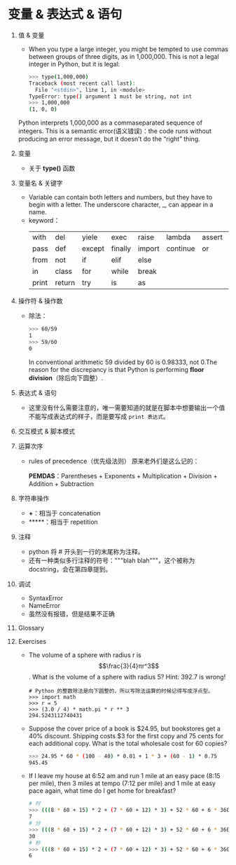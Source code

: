 # 变量 & 表达式 & 语句

1. 值 & 变量

   * When you type a large integer, you might be tempted to use commas between groups of three digits, as in 1,000,000. This is not a legal integer in Python, but it is legal:
     ~~~ bash
     >>> type(1,000,000)
     Traceback (most recent call last):
       File "<stdin>", line 1, in <module>
     TypeError: type() argument 1 must be string, not int
     >>> 1,000,000
     (1, 0, 0)
     ~~~
   
   Python interprets 1,000,000 as a commaseparated sequence of integers. This is a semantic error(语义错误)：the code runs without producing an error message, but it doesn’t do the “right” thing.

2. 变量
   
   * 关于 **type()** 函数

3. 变量名 & 关键字
   
   * Variable can contain both letters and numbers, but they have to begin with a letter. The underscore character, _, can appear in a name.
   * keyword：
     <table>
        <tr>
           <td>with</td>
           <td>del</td>
           <td>yiele</td>
           <td>exec</td>
           <td>raise</td>
           <td>lambda</td>
           <td>assert</td>
           <td>global</td>
        </tr>
        <tr>
           <td>pass</td>
           <td>def</td>
           <td>except</td>
           <td>finally</td>
           <td>import</td>
           <td>continue</td>
           <td>or</td>
           <td>and</td>
        </tr>
        <tr>
           <td>from</td>
           <td>not</td>
           <td>if</td>
           <td>elif</td>
           <td>else</td>
        </tr>
        <tr>
           <td>in</td>
           <td>class</td>
           <td>for</td>
           <td>while</td>
           <td>break</td>
        </tr>
        <tr>
           <td>print</td>
           <td>return</td>
           <td>try</td>
           <td>is</td>
           <td>as</td>
        </tr>
     </table>
    
4. 操作符 & 操作数
   
   * 除法：
     ~~~ bash
     >>> 60/59
     1
     >>> 59/60
     0
     ~~~
   
     In conventional arithmetic 59 divided by 60 is 0.98333, not 0.The reason for the discrepancy is that Python is performing **floor division**（除后向下圆整）.

5. 表达式 & 语句
   
   * 这里没有什么需要注意的，唯一需要知道的就是在脚本中想要输出一个值不能写成表达式的样子，而是要写成 `print 表达式`。

6. 交互模式 & 脚本模式

7. 运算次序
   
   * rules of precedence（优先级法则）
     原来老外们是这么记的：

     **PEMDAS**：Parentheses + Exponents + Multiplication + Division + Addition + Subtraction

8. 字符串操作
   
   * **+**：相当于 concatenation
   * *****：相当于 repetition

9. 注释
   
   * python 将 # 开头到一行的末尾称为注释。
   * 还有一种类似多行注释的符号："""blah blah"""，这个被称为 docstring，会在第四章提到。

10. 调试
   
    * SyntaxError
    * NameError
    * 虽然没有报错，但是结果不正确

11. Glossary

12. Exercises
  
    * The volume of a sphere with radius r is $$\frac{3}{4}πr^3$$. What is the volume of a sphere with radius 5? Hint: 392.7 is wrong!
      ~~~
      # Python 的整数除法是向下圆整的，所以写除法运算的时候记得写成浮点型。
      >>> import math
      >>> r = 5
      >>> (3.0 / 4) * math.pi * r ** 3
      294.5243112740431
      ~~~
 
    * Suppose the cover price of a book is $24.95, but bookstores get a 40% discount. Shipping costs $3 for the first copy and 75 cents for each additional copy. What is the total wholesale cost for 60 copies?
      ~~~ bash
      >>> 24.95 * 60 * (100 - 40) * 0.01 + 1 * 3 + (60 - 1) * 0.75
      945.45
      ~~~

    * If I leave my house at 6:52 am and run 1 mile at an easy pace (8:15 per mile), then 3 miles at tempo (7:12 per mile) and 1 mile at easy pace again, what time do I get home for breakfast?
      ~~~ bash
      # 时
      >>> (((8 * 60 + 15) * 2 + (7 * 60 + 12) * 3) + 52 * 60 + 6 * 3600) / (60 * 60)
      7
      # 分
      >>> (((8 * 60 + 15) * 2 + (7 * 60 + 12) * 3) + 52 * 60 + 6 * 3600) % (60 * 60) / 60
      30
      # 秒
      >>> (((8 * 60 + 15) * 2 + (7 * 60 + 12) * 3) + 52 * 60 + 6 * 3600) % (60 * 60) % 60
      6
      ~~~



